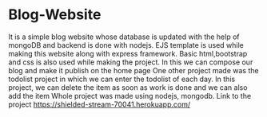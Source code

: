 # Blog-Website

It is a simple blog website whose database is updated with the help of mongoDB and backend is done with nodejs. EJS template is used while making this website along with express framework.
Basic html,bootstrap and css is also used while making the project. In this we can compose our blog and make it publish on the home page
One other project made was the todolist project in which we can enter the todolist of each day. In this project, we can delete the item as soon as work is done and we can also add the item
Whole project was made using nodejs, mongodb. Link to the project https://shielded-stream-70041.herokuapp.com/
